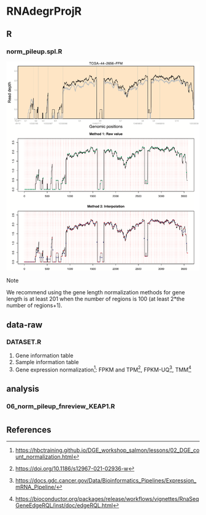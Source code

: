 # RNAdegrProjR

## R
### norm_pileup.spl.R
![alt text](https://github.com/hyochoi/RNAdegrProjR/blob/main/images/norm_pileup_methods2.png?raw=true)
> [!NOTE]
> We recommend using the gene length normalization methods for gene length is at least 201 when the number of regions is 100 (at least 2*the number of regions+1).


## data-raw
### DATASET.R
1. Gene information table
1. Sample information table
1. Gene expression normalization[^1]: FPKM and TPM[^2], FPKM-UQ[^3], TMM[^4]
[^1]: https://hbctraining.github.io/DGE_workshop_salmon/lessons/02_DGE_count_normalization.html
[^2]: https://doi.org/10.1186/s12967-021-02936-w
[^3]: https://docs.gdc.cancer.gov/Data/Bioinformatics_Pipelines/Expression_mRNA_Pipeline/
[^4]: https://bioconductor.org/packages/release/workflows/vignettes/RnaSeqGeneEdgeRQL/inst/doc/edgeRQL.html


## analysis
### 06_norm_pileup_fnreview_KEAP1.R
#


## References
